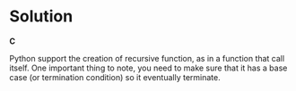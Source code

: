# Solution

**C**

Python support the creation of recursive function, as in a function that call itself. One important thing to note, you
need to make sure that it has a base case (or termination condition) so it eventually terminate.